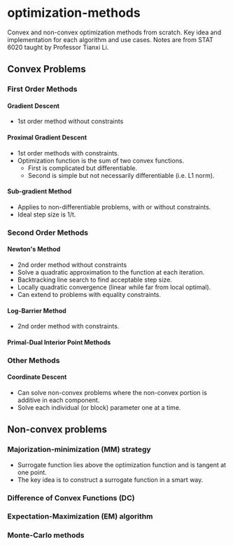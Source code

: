 # optimization-methods

Convex and non-convex optimization methods from scratch.
Key idea and implementation for each algorithm and use cases.
Notes are from STAT 6020 taught by Professor Tianxi Li.

## Convex Problems

### First Order Methods

#### Gradient Descent

- 1st order method without constraints

#### Proximal Gradient Descent

- 1st order methods with constraints.
- Optimization function is the sum of two convex functions.
  - First is complicated but differentiable.
  - Second is simple but not necessarily differentiable (i.e. L1 norm).

#### Sub-gradient Method

- Applies to non-differentiable problems, with or without constraints.
- Ideal step size is 1/t.

### Second Order Methods

#### Newton's Method

- 2nd order method without constraints
- Solve a quadratic approximation to the function at each iteration.
- Backtracking line search to find acceptable step size.
- Locally quadratic convergence (linear while far from local optimal).
- Can extend to problems with equality constraints.

#### Log-Barrier Method

- 2nd order method with constraints.

#### Primal-Dual Interior Point Methods

### Other Methods

#### Coordinate Descent

- Can solve non-convex problems where the non-convex portion is additive in each component.
- Solve each individual (or block) parameter one at a time.

## Non-convex problems

### Majorization-minimization (MM) strategy

- Surrogate function lies above the optimization function and is tangent at one point.
- The key idea is to construct a surrogate function in a smart way. 

### Difference of Convex Functions (DC)

### Expectation-Maximization (EM) algorithm

### Monte-Carlo methods





